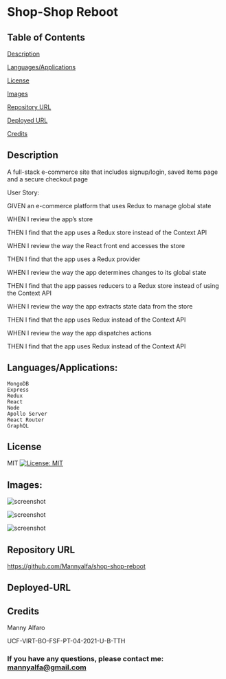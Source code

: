 # Shop-Shop Reboot

## Table of Contents

 [Description](#description)

  [Languages/Applications](#languages-applications)

  [License](#license)

  [Images](#images)

  [Repository URL](#repository-url)

  [Deployed URL](#deployed-url)

  [Credits](#credits)

## Description

A full-stack e-commerce site that includes signup/login, saved items page and a secure checkout page

User Story:

GIVEN an e-commerce platform that uses Redux to manage global state

WHEN I review the app’s store

THEN I find that the app uses a Redux store instead of the Context API

WHEN I review the way the React front end accesses the store

THEN I find that the app uses a Redux provider

WHEN I review the way the app determines changes to its global state

THEN I find that the app passes reducers to a Redux store instead of using the Context API

WHEN I review the way the app extracts state data from the store

THEN I find that the app uses Redux instead of the Context API

WHEN I review the way the app dispatches actions

THEN I find that the app uses Redux instead of the Context API

## Languages/Applications:

    MongoDB
    Express
    Redux
    React
    Node
    Apollo Server 
    React Router
    GraphQL


## License
MIT [![License: MIT](https://img.shields.io/badge/License-MIT-yellow.svg)](https://opensource.org/licenses/MIT)

  
## Images:

![screenshot]()

![screenshot]()

![screenshot]()


## Repository URL

https://github.com/Mannyalfa/shop-shop-reboot

## Deployed-URL


 
## Credits

Manny Alfaro

UCF-VIRT-BO-FSF-PT-04-2021-U-B-TTH

### If you have any questions, please contact me: mannyalfa@gmail.com
